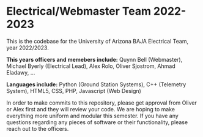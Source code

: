 # Electrical/Webmaster Team 2022-2023
This is the codebase for the University of Arizona BAJA Electrical Team, year 2022/2023.

**This years officers and memebers include:**
Quynn Bell (Webmaster),
Michael Byerly (Electrical Lead),
Alex Rolo,
Oliver Sjostrom,
Ahmad Eladawy,
...

**Languages include:**
Python (Ground Station Systems),
C++ (Telemetry System),
HTML5, CSS, PHP, Javascript (Web Design)


In order to make commits to this repository, please get approval from Oliver or Alex first and they will review your code. We are hoping to make everything more uniform and modular this semester. If you have any questions regarding any pieces of software or their functionality, please reach out to the officers.
